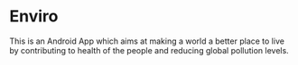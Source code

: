 # Enviro
This is an Android App which aims at making a world a better place to live by contributing to health of the people and reducing global pollution levels.
